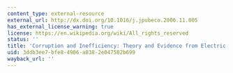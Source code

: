 ```yaml
---
content_type: external-resource
external_url: http://dx.doi.org/10.1016/j.jpubeco.2006.11.005
has_external_license_warning: true
license: https://en.wikipedia.org/wiki/All_rights_reserved
status: ''
title: 'Corruption and Inefficiency: Theory and Evidence from Electric Utilities'
uid: 3ddb3ee7-bfe8-4906-a838-2e047582b699
wayback_url: ''
---
```

